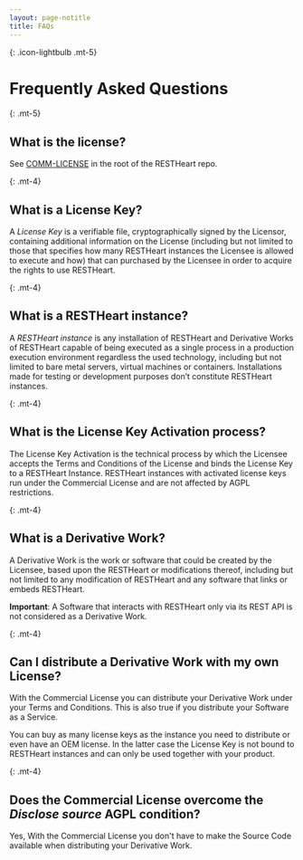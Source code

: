```yaml
---
layout: page-notitle
title: FAQs
---
```

{: .icon-lightbulb .mt-5}
# Frequently Asked Questions

{: .mt-5}
## What is the license?

See [COMM-LICENSE](https://github.com/SoftInstigate/restheart/blob/master/COMM-LICENSE.txt) in the root of the RESTHeart repo.

{: .mt-4}
## What is a License Key?

A *License Key* is a verifiable file, cryptographically signed by the Licensor, containing additional information on the License (including but not limited to those that specifies how many RESTHeart instances the Licensee is allowed to execute and how) that can purchased by the Licensee in order to acquire the rights to use RESTHeart.

{: .mt-4}
## What is a RESTHeart instance?

A *RESTHeart instance* is any installation of RESTHeart and Derivative Works of RESTHeart capable of being executed as a single process in a production execution environment regardless the used technology, including but not limited to bare metal servers, virtual machines or containers. Installations made for testing or development purposes don’t constitute RESTHeart instances.

{: .mt-4}
## What is the License Key Activation process?

The License Key Activation is the technical process by which the Licensee accepts the Terms and Conditions of the License and binds the License Key to a RESTHeart Instance. RESTHeart instances with activated license keys run under the Commercial License and are not affected by AGPL restrictions.

{: .mt-4}
## What is a Derivative Work?

A Derivative Work is the work or software that could be created by the Licensee, based upon the RESTHeart or modifications thereof, including but not limited to any modification of RESTHeart and any software that links or embeds RESTHeart. 

**Important**: A Software that interacts with RESTHeart only via its REST API is not considered as a Derivative Work.

{: .mt-4}
## Can I distribute a Derivative Work with my own License?

With the Commercial License you can distribute your Derivative Work under your Terms and Conditions. This is also true if you distribute your Software as a Service.

You can buy as many license keys as the instance you need to distribute or even have an OEM license. In the latter case the License Key is not bound to RESTHeart instances and can only be used together with your product.

{: .mt-4}
## Does the Commercial License overcome the *Disclose source* AGPL condition?

Yes, With the Commercial License you don't have to make the Source Code available when distributing your Derivative Work. 

<div class="mb-5">&nbsp;</div>
<div class="mb-5">&nbsp;</div>
<div class="mb-5">&nbsp;</div>